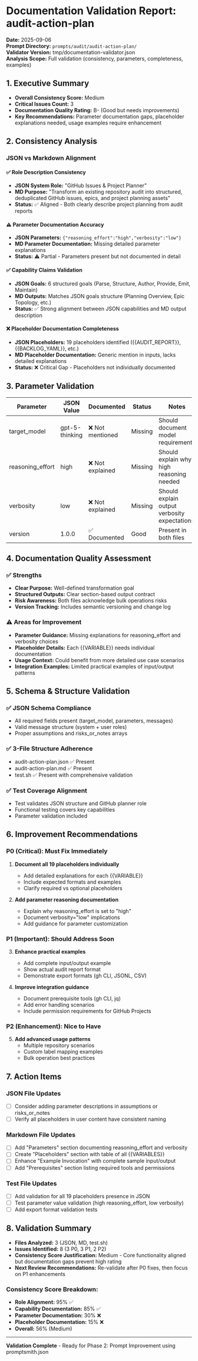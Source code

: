 # Documentation Validation Report: audit-action-plan

**Date:** 2025-09-06  
**Prompt Directory:** `prompts/audit/audit-action-plan/`  
**Validator Version:** tmp/documentation-validator.json  
**Analysis Scope:** Full validation (consistency, parameters, completeness, examples)

## 1. Executive Summary

- **Overall Consistency Score:** Medium
- **Critical Issues Count:** 3
- **Documentation Quality Rating:** B- (Good but needs improvements)
- **Key Recommendations:** Parameter documentation gaps, placeholder explanations needed, usage examples require enhancement

## 2. Consistency Analysis

### JSON vs Markdown Alignment

#### ✅ **Role Description Consistency**
- **JSON System Role:** "GitHub Issues & Project Planner" 
- **MD Purpose:** "Transform an existing repository audit into structured, deduplicated GitHub issues, epics, and project planning assets"
- **Status:** ✅ Aligned - Both clearly describe project planning from audit reports

#### ⚠️ **Parameter Documentation Accuracy**  
- **JSON Parameters:** `{"reasoning_effort":"high","verbosity":"low"}`
- **MD Parameter Documentation:** Missing detailed parameter explanations
- **Status:** ⚠️ Partial - Parameters present but not documented in detail

#### ✅ **Capability Claims Validation**
- **JSON Goals:** 6 structured goals (Parse, Structure, Author, Provide, Emit, Maintain)
- **MD Outputs:** Matches JSON goals structure (Planning Overview, Epic Topology, etc.)
- **Status:** ✅ Strong alignment between JSON capabilities and MD output description

#### ❌ **Placeholder Documentation Completeness**
- **JSON Placeholders:** 19 placeholders identified ({{AUDIT_REPORT}}, {{BACKLOG_YAML}}, etc.)
- **MD Placeholder Documentation:** Generic mention in inputs, lacks detailed explanations
- **Status:** ❌ Critical Gap - Placeholders not individually documented

## 3. Parameter Validation

| Parameter | JSON Value | Documented | Status | Notes |
|-----------|------------|------------|--------|-------|
| target_model | gpt-5-thinking | ❌ Not mentioned | Missing | Should document model requirements |
| reasoning_effort | high | ❌ Not explained | Missing | Should explain why high reasoning needed |
| verbosity | low | ❌ Not explained | Missing | Should explain output verbosity expectations |
| version | 1.0.0 | ✅ Documented | Good | Present in both files |

## 4. Documentation Quality Assessment

### ✅ **Strengths**
- **Clear Purpose:** Well-defined transformation goal
- **Structured Outputs:** Clear section-based output contract
- **Risk Awareness:** Both files acknowledge bulk operations risks
- **Version Tracking:** Includes semantic versioning and change log

### ⚠️ **Areas for Improvement**
- **Parameter Guidance:** Missing explanations for reasoning_effort and verbosity choices
- **Placeholder Details:** Each {{VARIABLE}} needs individual documentation
- **Usage Context:** Could benefit from more detailed use case scenarios
- **Integration Examples:** Limited practical examples of input/output patterns

## 5. Schema & Structure Validation

### ✅ **JSON Schema Compliance**
- All required fields present (target_model, parameters, messages)
- Valid message structure (system + user roles)
- Proper assumptions and risks_or_notes arrays

### ✅ **3-File Structure Adherence** 
- audit-action-plan.json ✅ Present
- audit-action-plan.md ✅ Present  
- test.sh ✅ Present with comprehensive validation

### ✅ **Test Coverage Alignment**
- Test validates JSON structure and GitHub planner role
- Functional testing covers key capabilities
- Parameter validation included

## 6. Improvement Recommendations

### **P0 (Critical): Must Fix Immediately**
1. **Document all 19 placeholders individually**
   - Add detailed explanations for each {{VARIABLE}}
   - Include expected formats and examples
   - Clarify required vs optional placeholders

2. **Add parameter reasoning documentation**
   - Explain why reasoning_effort is set to "high"
   - Document verbosity="low" implications
   - Add guidance for parameter customization

### **P1 (Important): Should Address Soon**
3. **Enhance practical examples**
   - Add complete input/output example
   - Show actual audit report format
   - Demonstrate export formats (gh CLI, JSONL, CSV)

4. **Improve integration guidance**
   - Document prerequisite tools (gh CLI, jq)
   - Add error handling scenarios
   - Include permission requirements for GitHub Projects

### **P2 (Enhancement): Nice to Have**
5. **Add advanced usage patterns**
   - Multiple repository scenarios
   - Custom label mapping examples
   - Bulk operation best practices

## 7. Action Items

### **JSON File Updates**
- [ ] Consider adding parameter descriptions in assumptions or risks_or_notes
- [ ] Verify all placeholders in user content have consistent naming

### **Markdown File Updates**  
- [ ] Add "Parameters" section documenting reasoning_effort and verbosity
- [ ] Create "Placeholders" section with table of all {{VARIABLES}}
- [ ] Enhance "Example Invocation" with complete sample input/output
- [ ] Add "Prerequisites" section listing required tools and permissions

### **Test File Updates**
- [ ] Add validation for all 19 placeholders presence in JSON
- [ ] Test parameter value validation (high reasoning_effort, low verbosity)
- [ ] Add export format validation tests

## 8. Validation Summary

- **Files Analyzed:** 3 (JSON, MD, test.sh)
- **Issues Identified:** 8 (3 P0, 3 P1, 2 P2)
- **Consistency Score Justification:** Medium - Core functionality aligned but documentation gaps prevent high rating
- **Next Review Recommendations:** Re-validate after P0 fixes, then focus on P1 enhancements

### **Consistency Score Breakdown:**
- **Role Alignment:** 95% ✅
- **Capability Documentation:** 85% ✅  
- **Parameter Documentation:** 30% ❌
- **Placeholder Documentation:** 15% ❌
- **Overall:** 56% (Medium)

---

**Validation Complete** - Ready for Phase 2: Prompt Improvement using promptsmith.json
